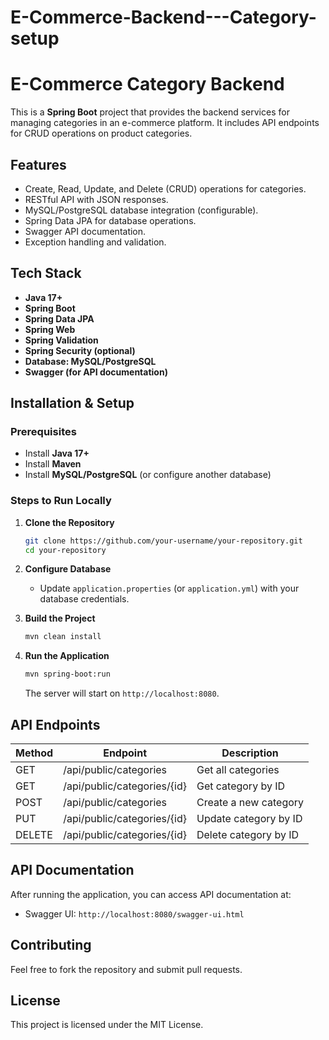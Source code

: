 # E-Commerce-Backend---Category-setup

# E-Commerce Category Backend

This is a **Spring Boot** project that provides the backend services for managing categories in an e-commerce platform. It includes API endpoints for CRUD operations on product categories.

## Features

- Create, Read, Update, and Delete (CRUD) operations for categories.
- RESTful API with JSON responses.
- MySQL/PostgreSQL database integration (configurable).
- Spring Data JPA for database operations.
- Swagger API documentation.
- Exception handling and validation.

## Tech Stack

- **Java 17+**
- **Spring Boot**
- **Spring Data JPA**
- **Spring Web**
- **Spring Validation**
- **Spring Security (optional)**
- **Database: MySQL/PostgreSQL**
- **Swagger (for API documentation)**

## Installation & Setup

### Prerequisites

- Install **Java 17+**
- Install **Maven**
- Install **MySQL/PostgreSQL** (or configure another database)

### Steps to Run Locally

1. **Clone the Repository**
   ```sh
   git clone https://github.com/your-username/your-repository.git
   cd your-repository
   ```

2. **Configure Database**
   - Update `application.properties` (or `application.yml`) with your database credentials.

3. **Build the Project**
   ```sh
   mvn clean install
   ```

4. **Run the Application**
   ```sh
   mvn spring-boot:run
   ```
   The server will start on `http://localhost:8080`.

## API Endpoints

| Method | Endpoint         | Description                     |
|--------|-----------------|---------------------------------|
| GET    | /api/public/categories | Get all categories             |
| GET    | /api/public/categories/{id} | Get category by ID          |
| POST   | /api/public/categories | Create a new category          |
| PUT    | /api/public/categories/{id} | Update category by ID       |
| DELETE | /api/public/categories/{id} | Delete category by ID       |

## API Documentation

After running the application, you can access API documentation at:
- Swagger UI: `http://localhost:8080/swagger-ui.html`

## Contributing

Feel free to fork the repository and submit pull requests.

## License

This project is licensed under the MIT License.

